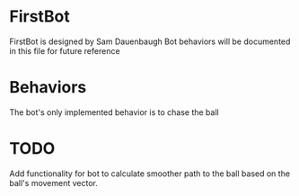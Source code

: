 # FirstBot

FirstBot is designed by Sam Dauenbaugh
Bot behaviors will be documented in this file for future reference

# Behaviors

The bot's only implemented behavior is to chase the ball

# TODO

Add functionality for bot to calculate smoother path to the ball based on the ball's movement vector.